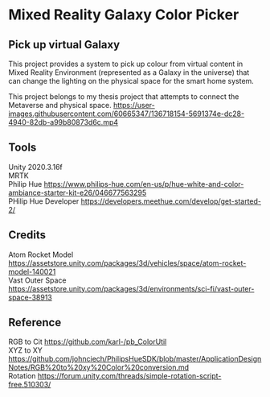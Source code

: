 # Mixed Reality Galaxy Color Picker

## Pick up virtual Galaxy

This project provides a system to pick up colour from virtual content in Mixed Reality Environment (represented as a Galaxy in the universe) that can change the lighting on the physical space for the smart home system.

This project belongs to my thesis project that attempts to connect the Metaverse and physical space. 
https://user-images.githubusercontent.com/60665347/136718154-5691374e-dc28-4940-82db-a99b80873d6c.mp4



## Tools
Unity 2020.3.16f \
MRTK \
Philip Hue https://www.philips-hue.com/en-us/p/hue-white-and-color-ambiance-starter-kit-e26/046677563295 \
PHilip Hue Developer https://developers.meethue.com/develop/get-started-2/

## Credits
Atom Rocket Model https://assetstore.unity.com/packages/3d/vehicles/space/atom-rocket-model-140021 \
Vast Outer Space https://assetstore.unity.com/packages/3d/environments/sci-fi/vast-outer-space-38913

## Reference
RGB to Cit https://github.com/karl-/pb_ColorUtil \
XYZ to XY https://github.com/johnciech/PhilipsHueSDK/blob/master/ApplicationDesignNotes/RGB%20to%20xy%20Color%20conversion.md \
Rotation https://forum.unity.com/threads/simple-rotation-script-free.510303/ 

